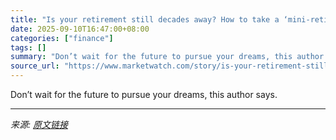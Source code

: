 ```yaml
---
title: "Is your retirement still decades away? How to take a ‘mini-retirement’ now — without quitting your job."
date: 2025-09-10T16:47:00+08:00
categories: ["finance"]
tags: []
summary: "Don’t wait for the future to pursue your dreams, this author says."
source_url: "https://www.marketwatch.com/story/is-your-retirement-still-decades-away-how-to-take-a-mini-retirement-now-without-quitting-your-job-7a5c0567?mod=mw_rss_topstories"
---
```


Don’t wait for the future to pursue your dreams, this author says.

---

*来源: [原文链接](https://www.marketwatch.com/story/is-your-retirement-still-decades-away-how-to-take-a-mini-retirement-now-without-quitting-your-job-7a5c0567?mod=mw_rss_topstories)*
